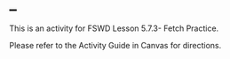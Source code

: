 # _

This is an activity for FSWD Lesson 5.7.3- Fetch Practice.

Please refer to the Activity Guide in Canvas for directions.